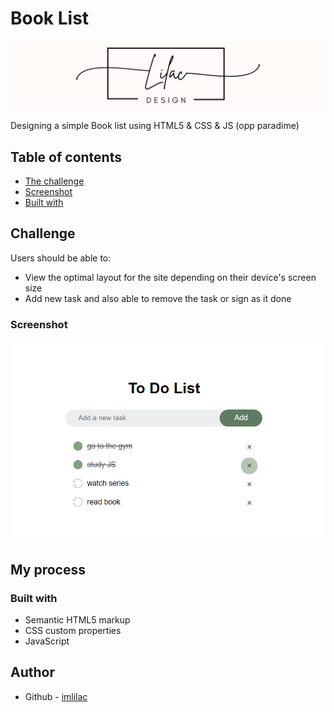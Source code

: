 # Book List

![logo](https://github.com/imlilac/Daneshkar-js-hw-4-ToDoList/blob/main/assets/img/banner.jpg)

Designing a simple Book list using HTML5 & CSS & JS (opp paradime)

## Table of contents

-  [The challenge](#the-challenge)
-  [Screenshot](#screenshot)
-  [Built with](#built-with)

## Challenge

Users should be able to:

-  View the optimal layout for the site depending on their device's screen size
-  Add new task and also able to remove the task or sign as it done

### Screenshot

![](https://github.com/imlilac/Daneshkar-js-hw-4-ToDoList/blob/main/assets/img/screen.png)

## My process

### Built with

-  Semantic HTML5 markup
-  CSS custom properties
-  JavaScript

## Author

-  Github - [imlilac](https://github.com/imlilac)
